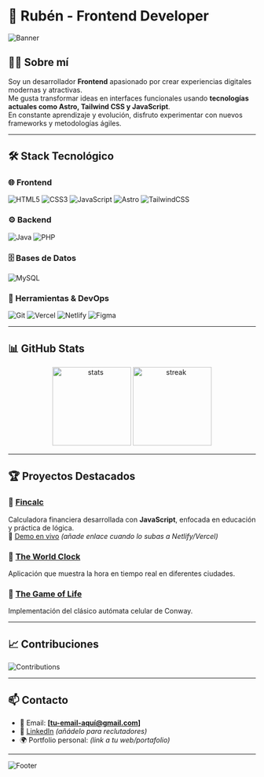 # 🚀 Rubén - Frontend Developer

![Banner](https://capsule-render.vercel.app/api?type=waving&color=0:2C5364,100:0F2027&height=180&section=header&text=👋%20Hola,%20soy%20Rubén!&fontSize=36&fontColor=fff&animation=fadeIn)

## 👨‍💻 Sobre mí
Soy un desarrollador **Frontend** apasionado por crear experiencias digitales modernas y atractivas.  
Me gusta transformar ideas en interfaces funcionales usando **tecnologías actuales como Astro, Tailwind CSS y JavaScript**.  
En constante aprendizaje y evolución, disfruto experimentar con nuevos frameworks y metodologías ágiles.  

---

## 🛠️ Stack Tecnológico

### 🌐 Frontend
![HTML5](https://img.shields.io/badge/HTML5-E34F26?style=for-the-badge&logo=html5&logoColor=white)
![CSS3](https://img.shields.io/badge/CSS3-1572B6?style=for-the-badge&logo=css3&logoColor=white)
![JavaScript](https://img.shields.io/badge/JavaScript-323330?style=for-the-badge&logo=javascript&logoColor=F7DF1E)
![Astro](https://img.shields.io/badge/Astro-FF5A03?style=for-the-badge&logo=astro&logoColor=white)
![TailwindCSS](https://img.shields.io/badge/TailwindCSS-38B2AC?style=for-the-badge&logo=tailwind-css&logoColor=white)

### ⚙️ Backend  
![Java](https://img.shields.io/badge/Java-ED8B00?style=for-the-badge&logo=openjdk&logoColor=white)
![PHP](https://img.shields.io/badge/PHP-777BB4?style=for-the-badge&logo=php&logoColor=white)

### 🗄️ Bases de Datos
![MySQL](https://img.shields.io/badge/MySQL-005C84?style=for-the-badge&logo=mysql&logoColor=white)

### 🔧 Herramientas & DevOps
![Git](https://img.shields.io/badge/GIT-E44C30?style=for-the-badge&logo=git&logoColor=white)
![Vercel](https://img.shields.io/badge/Vercel-000000?style=for-the-badge&logo=vercel&logoColor=white)
![Netlify](https://img.shields.io/badge/Netlify-00C7B7?style=for-the-badge&logo=netlify&logoColor=white)
![Figma](https://img.shields.io/badge/Figma-F24E1E?style=for-the-badge&logo=figma&logoColor=white)

---

## 📊 GitHub Stats
<p align="center">
  <img src="https://github-readme-stats.vercel.app/api?username=n3brrr&show_icons=true&theme=radical" alt="stats" height="160"/>
  <img src="https://github-readme-streak-stats.herokuapp.com/?user=n3brrr&theme=radical" alt="streak" height="160"/>
</p>

---

## 🏆 Proyectos Destacados
### 🔹 [Fincalc](https://github.com/n3brrr/fincalc)
Calculadora financiera desarrollada con **JavaScript**, enfocada en educación y práctica de lógica.  
🔗 [Demo en vivo](#) *(añade enlace cuando lo subas a Netlify/Vercel)*  

### 🔹 [The World Clock](https://github.com/n3brrr/The-World-Clock)
Aplicación que muestra la hora en tiempo real en diferentes ciudades.  

### 🔹 [The Game of Life](https://github.com/n3brrr/The-game-of-Live)
Implementación del clásico autómata celular de Conway.  

---

## 📈 Contribuciones
![Contributions](https://github-readme-activity-graph.vercel.app/graph?username=n3brrr&theme=react-dark&hide_border=true&area=true)

---

## 📫 Contacto
- 📧 Email: **[tu-email-aquí@gmail.com]**
- 💼 [LinkedIn](https://www.linkedin.com/) *(añádelo para reclutadores)*
- 🌍 Portfolio personal: *(link a tu web/portafolio)*

---

![Footer](https://capsule-render.vercel.app/api?type=waving&color=0:0F2027,100:2C5364&height=100&section=footer)

